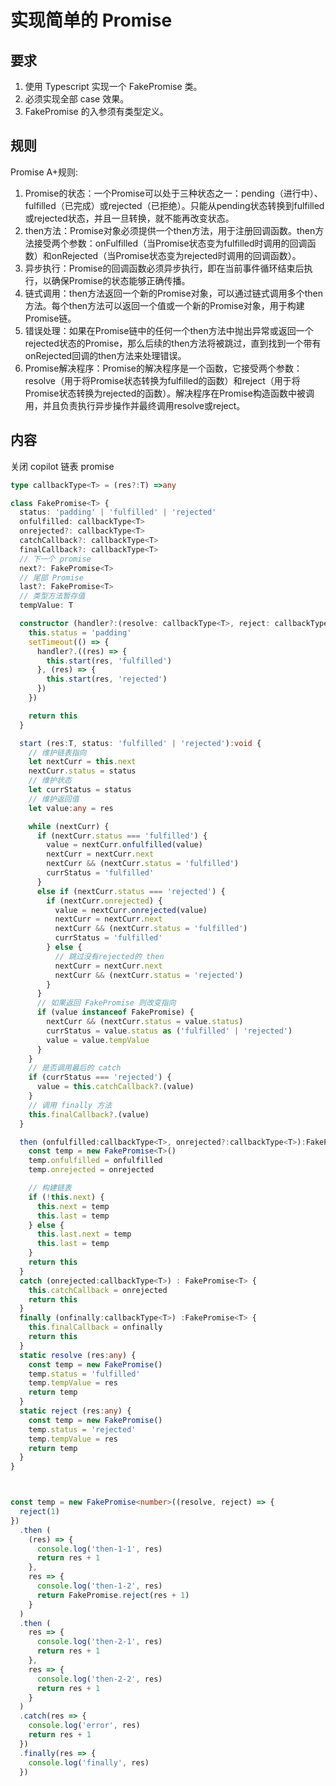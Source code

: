 # 实现简单的 Promise

## 要求

1. 使用 Typescript 实现一个 FakePromise 类。
2. 必须实现全部 case 效果。
3. FakePromise 的入参须有类型定义。

## 规则
Promise A+规则:
1. Promise的状态：一个Promise可以处于三种状态之一：pending（进行中）、fulfilled（已完成）或rejected（已拒绝）。只能从pending状态转换到fulfilled或rejected状态，并且一旦转换，就不能再改变状态。
2. then方法：Promise对象必须提供一个then方法，用于注册回调函数。then方法接受两个参数：onFulfilled（当Promise状态变为fulfilled时调用的回调函数）和onRejected（当Promise状态变为rejected时调用的回调函数）。
3. 异步执行：Promise的回调函数必须异步执行，即在当前事件循环结束后执行，以确保Promise的状态能够正确传播。
4. 链式调用：then方法返回一个新的Promise对象，可以通过链式调用多个then方法。每个then方法可以返回一个值或一个新的Promise对象，用于构建Promise链。
5. 错误处理：如果在Promise链中的任何一个then方法中抛出异常或返回一个rejected状态的Promise，那么后续的then方法将被跳过，直到找到一个带有onRejected回调的then方法来处理错误。
6. Promise解决程序：Promise的解决程序是一个函数，它接受两个参数：resolve（用于将Promise状态转换为fulfilled的函数）和reject（用于将Promise状态转换为rejected的函数）。解决程序在Promise构造函数中被调用，并且负责执行异步操作并最终调用resolve或reject。

## 内容
关闭 copilot
链表 promise

```ts
type callbackType<T> = (res?:T) =>any

class FakePromise<T> {
  status: 'padding' | 'fulfilled' | 'rejected'
  onfulfilled: callbackType<T>
  onrejected?: callbackType<T>
  catchCallback?: callbackType<T>
  finalCallback?: callbackType<T>
  // 下一个 promise
  next?: FakePromise<T>
  // 尾部 Promise
  last?: FakePromise<T>
  // 类型方法暂存值
  tempValue: T

  constructor (handler?:(resolve: callbackType<T>, reject: callbackType<T>) => void) {
    this.status = 'padding'
    setTimeout(() => {
      handler?.((res) => {
        this.start(res, 'fulfilled')
      }, (res) => {
        this.start(res, 'rejected')
      })
    })

    return this
  }

  start (res:T, status: 'fulfilled' | 'rejected'):void {
    // 维护链表指向
    let nextCurr = this.next
    nextCurr.status = status
    // 维护状态
    let currStatus = status
    // 维护返回值
    let value:any = res

    while (nextCurr) {
      if (nextCurr.status === 'fulfilled') {
        value = nextCurr.onfulfilled(value)
        nextCurr = nextCurr.next
        nextCurr && (nextCurr.status = 'fulfilled')
        currStatus = 'fulfilled'
      }
      else if (nextCurr.status === 'rejected') {
        if (nextCurr.onrejected) {
          value = nextCurr.onrejected(value)
          nextCurr = nextCurr.next
          nextCurr && (nextCurr.status = 'fulfilled')
          currStatus = 'fulfilled'
        } else {
          // 跳过没有rejected的 then
          nextCurr = nextCurr.next
          nextCurr && (nextCurr.status = 'rejected')
        }
      }
      // 如果返回 FakePromise 则改变指向
      if (value instanceof FakePromise) {
        nextCurr && (nextCurr.status = value.status)
        currStatus = value.status as ('fulfilled' | 'rejected')
        value = value.tempValue
      }
    }
    // 是否调用最后的 catch
    if (currStatus === 'rejected') {
      value = this.catchCallback?.(value)
    }
    // 调用 finally 方法
    this.finalCallback?.(value)
  }

  then (onfulfilled:callbackType<T>, onrejected?:callbackType<T>):FakePromise<T> {
    const temp = new FakePromise<T>()
    temp.onfulfilled = onfulfilled
    temp.onrejected = onrejected

    // 构建链表
    if (!this.next) {
      this.next = temp
      this.last = temp
    } else {
      this.last.next = temp
      this.last = temp
    }
    return this
  }
  catch (onrejected:callbackType<T>) : FakePromise<T> {
    this.catchCallback = onrejected
    return this
  }
  finally (onfinally:callbackType<T>) :FakePromise<T> {
    this.finalCallback = onfinally
    return this
  }
  static resolve (res:any) {
    const temp = new FakePromise()
    temp.status = 'fulfilled'
    temp.tempValue = res
    return temp
  }
  static reject (res:any) {
    const temp = new FakePromise()
    temp.status = 'rejected'
    temp.tempValue = res
    return temp
  }
}



const temp = new FakePromise<number>((resolve, reject) => {
  reject(1)
})
  .then (
    (res) => {
      console.log('then-1-1', res)
      return res + 1
    },
    res => {
      console.log('then-1-2', res)
      return FakePromise.reject(res + 1)
    }
  )
  .then (
    res => {
      console.log('then-2-1', res)
      return res + 1
    },
    res => {
      console.log('then-2-2', res)
      return res + 1
    }
  )
  .catch(res => {
    console.log('error', res)
    return res + 1
  })
  .finally(res => {
    console.log('finally', res)
  })


```
